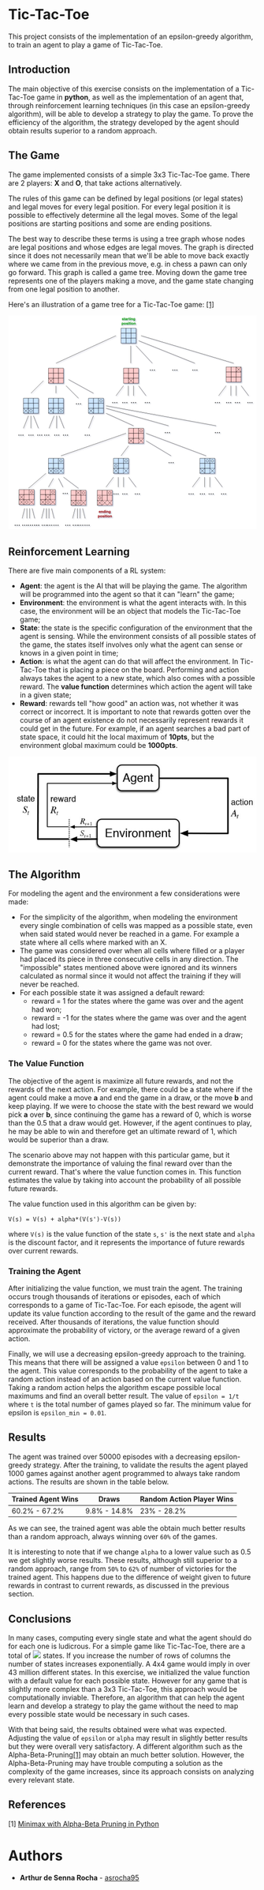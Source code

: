 # Tic-Tac-Toe

This project consists of the implementation of an epsilon-greedy algorithm, to train an agent to play a game of Tic-Tac-Toe.

## Introduction
The main objective of this exercise consists on the implementation of a Tic-Tac-Toe game in **python**, as well as the implementation of an agent that, through reinforcement learning techniques (in this case an epsilon-greedy algorithm), will be able to develop a strategy to play the game. To prove the efficiency of the algorithm, the strategy developed by the agent should obtain results superior to a random approach.

## The Game

The game implemented consists of a simple 3x3 Tic-Tac-Toe game. There are 2 players: **X** and **O**, that take actions alternatively.

The rules of this game can be defined by legal positions (or legal states) and legal moves for every legal position. For every legal position it is possible to effectively determine all the legal moves. Some of the legal positions are starting positions and some are ending positions.

The best way to describe these terms is using a tree graph whose nodes are legal positions and whose edges are legal moves. The graph is directed since it does not necessarily mean that we'll be able to move back exactly where we came from in the previous move, e.g. in chess a pawn can only go forward. This graph is called a game tree. Moving down the game tree represents one of the players making a move, and the game state changing from one legal position to another.

Here's an illustration of a game tree for a Tic-Tac-Toe game: [[1]](#minmaxABP)

![tic_tac_toe_graph](imgs/tic_tac_toe_graph.png)

## Reinforcement Learning

There are five main components of a RL system:

* **Agent**: the agent is the AI that will be playing the game. The algorithm will be programmed into the agent so that it can "learn" the game;
* **Environment**: the environment is what the agent interacts with. In this case, the environment will be an object that models the Tic-Tac-Toe game;
* **State**: the state is the specific configuration of the environment that the agent is sensing. While the environment consists of all possible states of the game, the states itself involves only what the agent can sense or knows in a given point in time;
* **Action**: is what the agent can do that will affect the environment. In Tic-Tac-Toe that is placing a piece on the board. Performing and action always takes the agent to a new state, which also comes with a possible reward. The **value function** determines which action the agent will take in a given state;  
* **Reward**: rewards tell "how good" an action was, not whether it was correct or incorrect. It is important to note that rewards gotten over the course of an agent existence do not necessarily represent rewards it could get in the future. For example, if an agent searches a bad part of state space, it could hit the local maximum of **10pts**, but the environment global maximum could be **1000pts**.

![reinforcement_learning](imgs/reinforcement_learning.jpg)

## The Algorithm
 For modeling the agent and the environment a few considerations were made: 

 * For the simplicity of the algorithm, when modeling the environment every single combination of cells was mapped as a possible state, even when said stated would never be reached in a game. For example a state where all cells where marked with an X.
 * The game was considered over when all cells where filled or a player had placed its piece in three consecutive cells in any direction. The "impossible" states mentioned above were ignored and its winners calculated as normal since it would not affect the training if they will never be reached.
 * For each possible state it was assigned a default reward:
 	+ reward = 1 for the states where the game was over and the agent had won;
 	+ reward = -1 for the states where the game was over and the agent had lost;
 	+ reward = 0.5 for the states where the game had ended in a draw;
 	+ reward = 0 for the states where the game was not over.

### The Value Function
The objective of the agent is maximize all future rewards, and not the rewards of the next action. For example, there could be a state where if the agent could make a move **a** and end the game in a draw, or the move **b** and keep playing. If we were to choose the state with the best reward we would pick **a** over **b**, since continuing the game has a reward of 0, which is worse than the 0.5 that a draw would get. However, if the agent continues to play, he may be able to win and therefore get an ultimate reward of 1, which would be superior than a draw.

The scenario above may not happen with this particular game, but it demonstrate the importance of valuing the final reward over than the current reward. That's where the value function comes in. This function estimates the value by taking into account the probability of all possible future rewards.

The value function used in this algorithm can be given by:

	V(s) = V(s) + alpha*(V(s')-V(s)) 

where `V(s)` is the value function of the state `s`, `s'` is the next state and `alpha` is the discount factor, and it represents the importance of future rewards over current rewards.

### Training the Agent
After initializing the value function, we must train the agent. The training occurs trough thousands of iterations or episodes, each of which corresponds to a game of Tic-Tac-Toe. For each episode, the agent will update its value function according to the result of the game and the reward received. After thousands of iterations, the value function should approximate the probability of victory, or the average reward of a given action.

Finally, we will use a decreasing epsilon-greedy approach to the training. This means that there will be assigned a value `epsilon` between 0 and 1 to the agent. This value corresponds to the probability of the agent to take a random action instead of an action based on the current value function. Taking a random action helps the algorithm escape possible local maximums and find an overall better result. The value of `epsilon = 1/t` where `t` is the total number of games played so far. The minimum value for epsilon is `epsilon_min = 0.01`.

## Results

The agent was trained over 50000 episodes with a decreasing epsilon-greedy strategy. After the training, to validate the results the agent played 1000 games against another agent programmed to always take random actions. The results are shown in the table below.

| Trained Agent Wins | Draws | Random Action Player Wins | 
| ----------- | ----------- | ----------- |
| 60.2% - 67.2% | 9.8% - 14.8% | 23% - 28.2% |

As we can see, the trained agent was able the obtain much better results than a random approach, always winning over `60%` of the games. 

It is interesting to note that if we change `alpha` to a lower value such as 0.5 we get slightly worse results. These results, although still superior to a random approach, range from `50%` to `62%` of number of victories for the trained agent. This happens due to the difference of weight given to future rewards in contrast to current rewards, as discussed in the previous section.

## Conclusions

 In many cases, computing every single state and what the agent should do for each one is ludicrous. For a simple game like Tic-Tac-Toe, there are a total of <img src = "https://render.githubusercontent.com/render/math?math=possible\_values\_for\_each\_cell^{(num\_rows\cdot num\_cols)}=3^9=19,683"> states. If you increase the number of rows of columns the number of states increases exponentially. A 4x4 game would imply in over 43 million different states. In this exercise, we initialized the value function with a default value for each possible state. However for any game that is slightly more complex than a 3x3 Tic-Tac-Toe, this approach would be computationally inviable. Therefore, an algorithm that can help the agent learn and develop a strategy to play the game without the need to map every possible state would be necessary in such cases.

 With that being said, the results obtained were what was expected. Adjusting the value of `epsilon` or `alpha` may result in slightly better results but they were overall very satisfactory. A different algorithm such as the Alpha-Beta-Pruning[[1]](#minmaxABP) may obtain an much better solution. However, the Alpha-Beta-Pruning may have trouble computing a solution as the complexity of the game increases, since its approach consists on analyzing every relevant state.

## References
<a id="minmaxABP">[1]</a> 
[Minimax with Alpha-Beta Pruning in Python](https://stackabuse.com/minimax-and-alpha-beta-pruning-in-python/)

# Authors

* **Arthur de Senna Rocha** - [asrocha95](https://github.com/asrocha95)